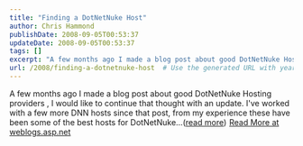 ```yaml
---
title: "Finding a DotNetNuke Host"
author: Chris Hammond
publishDate: 2008-09-05T00:53:37
updateDate: 2008-09-05T00:53:37
tags: []
excerpt: "A few months ago I made a blog post about good DotNetNuke Hosting providers , I would like to continue that thought with an update. I've worked with a few more DNN hosts since that post, from my experience these have been some of the best hosts for DotNetNuke...(read more)"
url: /2008/finding-a-dotnetnuke-host  # Use the generated URL with year
---
```

A few months ago I made a blog post about good DotNetNuke Hosting providers , I would like to continue that thought with an update. I've worked with a few more DNN hosts since that post, from my experience these have been some of the best hosts for DotNetNuke...(<a href="https://weblogs.asp.net/christoc/archive/2008/09/04/finding-a-dotnetnuke-host.aspx">read more</a>)<img src="https://weblogs.asp.net/aggbug.aspx?PostID=6601429" width="1" height="1"> <a href="https://weblogs.asp.net/christoc/archive/2008/09/04/finding-a-dotnetnuke-host.aspx">Read More at weblogs.asp.net</a>
